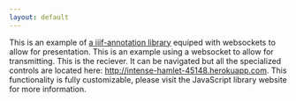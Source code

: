```yaml
---
layout: default
---
```

<script src="https://ncsu-libraries.github.io/annona/dist/annona.js"></script>

<div id="anno1" title="About">
This is an example of <a href="https://ncsu-libraries.github.io/annona/"> a iiif-annotation library</a> equiped with websockets to allow for presentation. This is an example using a websocket to allow for transmitting. This is the reciever. It can be navigated but all the specialized controls are located here: <a href="http://intense-hamlet-45148.herokuapp.com">http://intense-hamlet-45148.herokuapp.com</a>. This functionality is fully customizable, please visit the JavaScript library website for more information.
</div>

<link rel="stylesheet" type="text/css" href="https://ncsu-libraries.github.io/annona/dist/annona.css">
<iiif-storyboard ws="https://intense-hamlet-45148.herokuapp.com" annotationlist='https://dnoneill.github.io/annotate/annotations/wh234bz9013-0001-list.json' styling='tagscolor: {"animals":"#fe0a1e","discarded_constellation":"#ffd46c","greek_mythology":"#f6f030","historical":"#82f937","zodiac":"#22c5fa"};activecolor: #ffffff;annoview: collapse;toggleoverlay: false;fullpage:true;additionalinfo: anno1; startenddisplay: info;hide_toolbar:true;'></iiif-storyboard>
